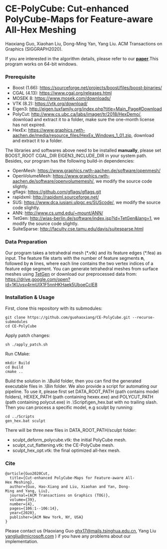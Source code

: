 # CE-PolyCube: Cut-enhanced PolyCube-Maps for Feature-aware All-Hex Meshing
Haoxiang Guo, Xiaohan Liu, Dong-Ming Yan, Yang Liu.
ACM Transactions on Graphics (SIGGRAPH2020).

If you are interested in the algorithm details, please refer to our **[paper](https://app.box.com/s/e6nb0ert440zbul6i84gl28u060b027t)**.This program works on 64-bit windows.

### Prerequisite
+ Boost (1.66): https://sourceforge.net/projects/boost/files/boost-binaries/
+ CGAL (4.13): https://www.cgal.org/releases.html
+ MOSEK 8: https://www.mosek.com/downloads/
+ VTK (8.2): https://vtk.org/download/
+ Eigen3: http://eigen.tuxfamily.org/index.php?title=Main_Page#Download
+ PolyCut: http://www.cs.ubc.ca/labs/imager/tr/2018/HexDemo/, download and extract it to a folder, make sure the one-month license has not expired.
+ HexEx: https://www.graphics.rwth-aachen.de/media/resource_files/HexEx_Windows_1_01.zip, download and extract it to a folder.

The libraries and softwares above need to be installed **manually**, please set BOOST_ROOT CGAL_DIR EIGEN3_INCLUDE_DIR in your system path. Besides, our program has the following build-in dependencies:
+ OpenMesh: https://www.graphics.rwth-aachen.de/software/openmesh/
+ OpenVolumeMesh: https://www.graphics.rwth-aachen.de/software/openvolumemesh/, we modify the source code slightly.
+ gflags: https://github.com/gflags/gflags.git
+ rapidxml: http://rapidxml.sourceforge.net/
+ SUS: https://www.dca.iusiani.ulpgc.es/SUScode/, we modify the source code slightly.
+ ANN: http://www.cs.umd.edu/~mount/ANN/
+ TetGen: http://wias-berlin.de/software/index.jsp?id=TetGen&lang=1, we modify the source code slightly.
+ SuiteSparse: http://faculty.cse.tamu.edu/davis/suitesparse.html

### Data Preparation
Our program takes a tetrahedral mesh (\*.vtk) and its feature edges (\*.fea) as input.  The feature file starts with the number of feature segments **n**, followed by **n** lines, where each line contains the two vertex indices of a feature edge segment. You can generate tetrahedral meshes from surface meshes using [TetGen](http://wias-berlin.de/software/index.jsp?id=TetGen&lang=1) or download our preprocessed data from: https://drive.google.com/open?id=1KUysv4rmUIX1F5nnHKHaek5UboeCclE8

### Installation & Usage
First, clone this repository with its submodules:
```
git clone https://github.com/guohaoxiang/CE-PolyCube.git --recurse-submodules
cd CE-PolyCube
```
Apply patch changes:
```
sh ./apply_patch.sh
```
Run CMake:
```
mkdir Build
cd Build
cmake ..
```
Build the solution in .\Build folder, then you can find the generated executable files in .\Bin folder.
We also provide a script for automating our pipeline. To use it, please first set DATA_ROOT_PATH (path contains model folders), HEXEX_PATH (path containing hexex.exe) and POLYCUT_PATH (path containing polycut.exe) in .\Script\gen_hex.bat with no trailing slash. Then you can process a specific model, e.g sculpt by running:
```
cd ../Scripts
gen_hex.bat sculpt
```
There will be three new files in DATA_ROOT_PATH/sculpt folder:
+ sculpt_deform_polycube.vtk: the initial PolyCube mesh.
+ sculpt_cut_flattening.vtk: the CE-PolyCube mesh.
+ sculpt_hex_opt.vtk: the final optimized all-hex mesh.

### Cite
```
@article{Guo2020Cut,
  title={Cut-enhanced PolyCube-Maps for Feature-aware All-Hex Meshing},
  author={Guo, Hao-Xiang and Liu, Xiaohan and Yan, Dong-Ming and Yang, Liu},
  journal={ACM Transactions on Graphics (TOG)},
  volume={39},
  number={4},
  pages={106:1--106:14},
  year={2020},
  publisher={ACM New York, NY, USA}
}
```
Please contact us (Haoxiang Guo ghx17@mails.tsinghua.edu.cn, Yang Liu yangliu@microsoft.com ) 
if you have any problems about our implementation.  

